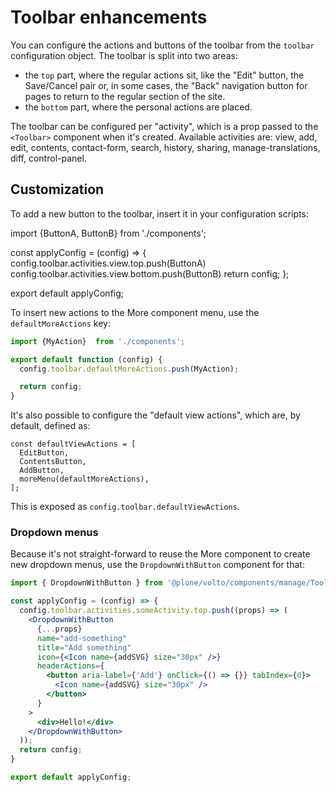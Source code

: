 # Toolbar enhancements

You can configure the actions and buttons of the toolbar from the `toolbar`
configuration object. The toolbar is split into two areas:

- the `top` part, where the regular actions sit, like the "Edit" button, the
  Save/Cancel pair or, in some cases, the "Back" navigation button for pages to
  return to the regular section of the site.
- the `bottom` part, where the personal actions are placed.

The toolbar can be configured per "activity", which is a prop passed to the
`<Toolbar>` component when it's created. Available activities are: view, add,
edit, contents, contact-form, search, history, sharing, manage-translations,
diff, control-panel.

## Customization

To add a new button to the toolbar, insert it in your configuration scripts:


import {ButtonA, ButtonB} from './components';

const applyConfig = (config) => {
  config.toolbar.activities.view.top.push(ButtonA)
  config.toolbar.activities.view.bottom.push(ButtonB)
  return config;
};

export default applyConfig;

To insert new actions to the More component menu, use the `defaultMoreActions`
key:

```jsx
import {MyAction}  from './components';

export default function (config) {
  config.toolbar.defaultMoreActions.push(MyAction);

  return config;
}
```

It's also possible to configure the "default view actions", which are, by
default, defined as:

```
const defaultViewActions = [
  EditButton,
  ContentsButton,
  AddButton,
  moreMenu(defaultMoreActions),
];
```

This is exposed as `config.toolbar.defaultViewActions`.

### Dropdown menus

Because it's not straight-forward to reuse the More component to create new
dropdown menus, use the `DropdownWithButton` component for that:

```jsx
import { DropdownWithButton } from '@plone/volto/components/manage/Toolbar/Dropdown';

const applyConfig = (config) => {
  config.toolbar.activities.someActivity.top.push((props) => (
    <DropdownWithButton
      {...props}
      name="add-something"
      title="Add something"
      icon={<Icon name={addSVG} size="30px" />}
      headerActions={
        <button aria-label={'Add'} onClick={() => {}} tabIndex={0}>
          <Icon name={addSVG} size="30px" />
        </button>
      }
    >
      <div>Hello!</div>
    </DropdownWithButton>
  ));
  return config;
}

export default applyConfig;
